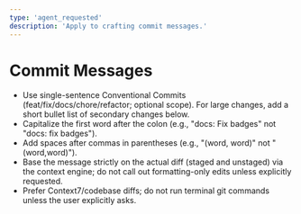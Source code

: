 ```yaml
---
type: 'agent_requested'
description: 'Apply to crafting commit messages.'
---
```


# Commit Messages

-   Use single-sentence Conventional Commits (feat/fix/docs/chore/refactor; optional scope). For large changes, add a short bullet list of secondary changes below.
-   Capitalize the first word after the colon (e.g., "docs: Fix badges" not "docs: fix badges").
-   Add spaces after commas in parentheses (e.g., "(word, word)" not "(word,word)").
-   Base the message strictly on the actual diff (staged and unstaged) via the context engine; do not call out formatting-only edits unless explicitly requested.
-   Prefer Context7/codebase diffs; do not run terminal git commands unless the user explicitly asks.
